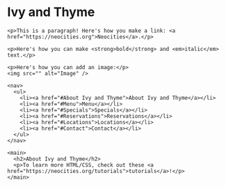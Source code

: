 <html>
  <head>
    <meta charset="UTF-8">
    <meta name="viewport" content="width=device-width, initial-scale=1.0">
    <title>The web site of melissal24</title>
    <!-- The style.css file allows you to change the look of your web pages.
         If you include the next line in all your web pages, they will all share the same look.
         This makes it easier to make new pages for your site. -->
    <link href="/style.css" rel="stylesheet" type="text/css" media="all">
  </head>  
  <body>
    <h1>Ivy and Thyme</h1>

    <p>This is a paragraph! Here's how you make a link: <a href="https://neocities.org">Neocities</a>.</p>

    <p>Here's how you can make <strong>bold</strong> and <em>italic</em> text.</p>

    <p>Here's how you can add an image:</p>
    <img src="" alt="Image" />

    <nav>
      <ul>
        <li><a href="#About Ivy and Thyme">About Ivy and Thyme</a></li>
        <li><a href="#Menu">Menu</a></li>
        <li><a href="#Specials">Specials</a></li>
        <li><a href="#Reservations">Reservations</a></li>
        <li><a href="#Locations">Locations</a></li>
        <li><a href="#Contact">Contact</a></li>
      </ul>
    </nav>
  
    <main>
      <h2>About Ivy and Thyme</h2>
      <p>To learn more HTML/CSS, check out these <a href="https://neocities.org/tutorials">tutorials</a>!</p>
    </main>
  </body>
</html>
